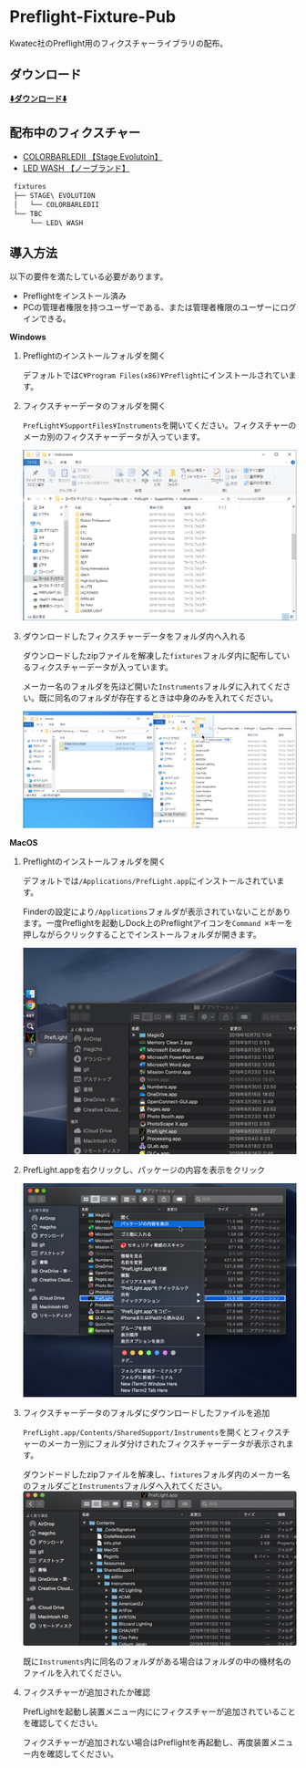 # Preflight-Fixture-Pub

Kwatec社のPreflight用のフィクスチャーライブラリの配布。

## ダウンロード

<b><u>[⬇️ダウンロード⬇️](https://github.com/magcho/preflight-fixture-pub/archive/master.zip)</u></b>

## 配布中のフィクスチャー

- [COLORBARLEDⅡ 【Stage Evolutoin】](https://www.soundhouse.co.jp/products/detail/item/212382/)
- [LED WASH 【ノーブランド】](https://www.aliexpress.com/item/32971455218.html)

```
 fixtures
 ├── STAGE\ EVOLUTION
 │   └── COLORBARLEDII
 └── TBC
     └── LED\ WASH
```

## 導入方法

以下の要件を満たしている必要があります。
- Preflightをインストール済み
- PCの管理者権限を持つユーザーである、または管理者権限のユーザーにログインできる。


**Windows**
1. Preflightのインストールフォルダを開く

   デフォルトでは`C¥Program Files(x86)¥Preflight`にインストールされています。
   
2. フィクスチャーデータのフォルダを開く

   `PrefLight¥SupportFiles¥Instruments`を開いてください。フィクスチャーのメーカ別のフィクスチャーデータが入っています。
   
   ![Alt Text](./src/img5.png) 

3. ダウンロードしたフィクスチャーデータをフォルダ内へ入れる

   ダウンロードしたzipファイルを解凍した`fixtures`フォルダ内に配布しているフィクスチャーデータが入っています。
   
   メーカー名のフォルダを先ほど開いた`Instruments`フォルダに入れてください。既に同名のフォルダが存在するときは中身のみを入れてください。
   
   ![Alt Text](./src/img4.png) 

**MacOS**
1. Preflightのインストールフォルダを開く

   デフォルトでは`/Applications/PrefLight.app`にインストールされています。
   
   Finderの設定により`/Applications`フォルダが表示されていないことがあります。一度Preflightを起動しDock上のPreflightアイコンを`Command ⌘`キーを押しながらクリックすることでインストールフォルダが開きます。
   
   ![Alt Text](./src/img1.png ) 
   
2. PrefLight.appを右クリックし、パッケージの内容を表示をクリック

   ![Alt Text](./src/img2.png ) 

3. フィクスチャーデータのフォルダにダウンロードしたファイルを追加

   `PrefLight.app/Contents/SharedSupport/Instruments`を開くとフィクスチャーのメーカー別にフォルダ分けされたフィクスチャーデータが表示されます。
   
   ダウンドードしたzipファイルを解凍し、`fixtures`フォルダ内のメーカー名のフォルダごと`Instruments`フォルダへ入れてください。
   ![Alt Text](./src/img3.png ) 
   
   既に`Instruments`内に同名のフォルダがある場合はフォルダの中の機材名のファイルを入れてください。
   
   
4. フィクスチャーが追加されたか確認

   PrefLightを起動し装置メニュー内ににフィクスチャーが追加されていることを確認してください。
   
   フィクスチャーが追加されない場合はPreflightを再起動し、再度装置メニュー内を確認してください。
   
   
   
